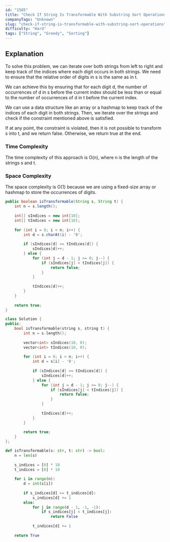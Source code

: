 ```yaml
---
id: "1585"
title: "Check If String Is Transformable With Substring Sort Operations"
companyTags: "Unknown"
slug: "check-if-string-is-transformable-with-substring-sort-operations"
difficulty: "Hard"
tags: ["String", "Greedy", "Sorting"]
---
```


## Explanation
To solve this problem, we can iterate over both strings from left to right and keep track of the indices where each digit occurs in both strings. We need to ensure that the relative order of digits in s is the same as in t. 

We can achieve this by ensuring that for each digit d, the number of occurrences of d in s before the current index should be less than or equal to the number of occurrences of d in t before the current index. 

We can use a data structure like an array or a hashmap to keep track of the indices of each digit in both strings. Then, we iterate over the strings and check if the constraint mentioned above is satisfied.

If at any point, the constraint is violated, then it is not possible to transform s into t, and we return false. Otherwise, we return true at the end.

### Time Complexity
The time complexity of this approach is O(n), where n is the length of the strings s and t.

### Space Complexity
The space complexity is O(1) because we are using a fixed-size array or hashmap to store the occurrences of digits.
```java
public boolean isTransformable(String s, String t) {
    int n = s.length();
    
    int[] sIndices = new int[10];
    int[] tIndices = new int[10];
    
    for (int i = 0; i < n; i++) {
        int d = s.charAt(i) - '0';
        
        if (sIndices[d] >= tIndices[d]) {
            sIndices[d]++;
        } else {
            for (int j = d - 1; j >= 0; j--) {
                if (sIndices[j] < tIndices[j]) {
                    return false;
                }
            }
            
            tIndices[d]++;
        }
    }
    
    return true;
}
```

```cpp
class Solution {
public:
    bool isTransformable(string s, string t) {
        int n = s.length();
        
        vector<int> sIndices(10, 0);
        vector<int> tIndices(10, 0);
        
        for (int i = 0; i < n; i++) {
            int d = s[i] - '0';
            
            if (sIndices[d] >= tIndices[d]) {
                sIndices[d]++;
            } else {
                for (int j = d - 1; j >= 0; j--) {
                    if (sIndices[j] < tIndices[j]) {
                        return false;
                    }
                }
                
                tIndices[d]++;
            }
        }
        
        return true;
    }
};
```

```python
def isTransformable(s: str, t: str) -> bool:
    n = len(s)
    
    s_indices = [0] * 10
    t_indices = [0] * 10
    
    for i in range(n):
        d = int(s[i])
        
        if s_indices[d] >= t_indices[d]:
            s_indices[d] += 1
        else:
            for j in range(d - 1, -1, -1):
                if s_indices[j] < t_indices[j]:
                    return False
            
            t_indices[d] += 1
    
    return True
```